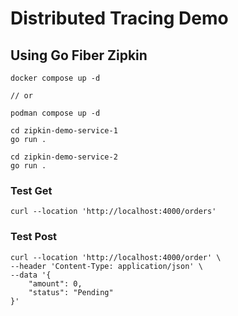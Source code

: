 # Distributed Tracing Demo
## Using Go Fiber Zipkin

```
docker compose up -d

// or

podman compose up -d

cd zipkin-demo-service-1
go run .

cd zipkin-demo-service-2
go run .
```

### Test Get
```
curl --location 'http://localhost:4000/orders'
```

### Test Post
```
curl --location 'http://localhost:4000/order' \
--header 'Content-Type: application/json' \
--data '{
    "amount": 0,
    "status": "Pending"
}'
```